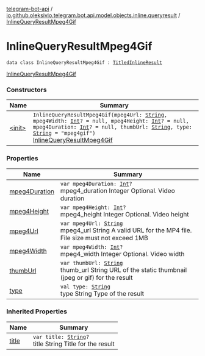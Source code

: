 [telegram-bot-api](../../index.md) / [io.github.oleksivio.telegram.bot.api.model.objects.inline.queryresult](../index.md) / [InlineQueryResultMpeg4Gif](./index.md)

# InlineQueryResultMpeg4Gif

`data class InlineQueryResultMpeg4Gif : `[`TitledInlineResult`](../-titled-inline-result/index.md)

[InlineQueryResultMpeg4Gif](https://core.telegram.org/bots/api/#inlinequeryresultmpeg4gif)

### Constructors

| Name | Summary |
|---|---|
| [&lt;init&gt;](-init-.md) | `InlineQueryResultMpeg4Gif(mpeg4Url: `[`String`](https://kotlinlang.org/api/latest/jvm/stdlib/kotlin/-string/index.html)`, mpeg4Width: `[`Int`](https://kotlinlang.org/api/latest/jvm/stdlib/kotlin/-int/index.html)`? = null, mpeg4Height: `[`Int`](https://kotlinlang.org/api/latest/jvm/stdlib/kotlin/-int/index.html)`? = null, mpeg4Duration: `[`Int`](https://kotlinlang.org/api/latest/jvm/stdlib/kotlin/-int/index.html)`? = null, thumbUrl: `[`String`](https://kotlinlang.org/api/latest/jvm/stdlib/kotlin/-string/index.html)`, type: `[`String`](https://kotlinlang.org/api/latest/jvm/stdlib/kotlin/-string/index.html)` = "mpeg4gif")`<br>[InlineQueryResultMpeg4Gif](https://core.telegram.org/bots/api/#inlinequeryresultmpeg4gif) |

### Properties

| Name | Summary |
|---|---|
| [mpeg4Duration](mpeg4-duration.md) | `var mpeg4Duration: `[`Int`](https://kotlinlang.org/api/latest/jvm/stdlib/kotlin/-int/index.html)`?`<br>mpeg4_duration Integer Optional. Video duration |
| [mpeg4Height](mpeg4-height.md) | `var mpeg4Height: `[`Int`](https://kotlinlang.org/api/latest/jvm/stdlib/kotlin/-int/index.html)`?`<br>mpeg4_height Integer Optional. Video height |
| [mpeg4Url](mpeg4-url.md) | `var mpeg4Url: `[`String`](https://kotlinlang.org/api/latest/jvm/stdlib/kotlin/-string/index.html)<br>mpeg4_url String A valid URL for the MP4 file. File size must not exceed 1MB |
| [mpeg4Width](mpeg4-width.md) | `var mpeg4Width: `[`Int`](https://kotlinlang.org/api/latest/jvm/stdlib/kotlin/-int/index.html)`?`<br>mpeg4_width Integer Optional. Video width |
| [thumbUrl](thumb-url.md) | `var thumbUrl: `[`String`](https://kotlinlang.org/api/latest/jvm/stdlib/kotlin/-string/index.html)<br>thumb_url String URL of the static thumbnail (jpeg or gif) for the result |
| [type](type.md) | `val type: `[`String`](https://kotlinlang.org/api/latest/jvm/stdlib/kotlin/-string/index.html)<br>type String Type of the result |

### Inherited Properties

| Name | Summary |
|---|---|
| [title](../-titled-inline-result/title.md) | `var title: `[`String`](https://kotlinlang.org/api/latest/jvm/stdlib/kotlin/-string/index.html)`?`<br>title String Title for the result |
